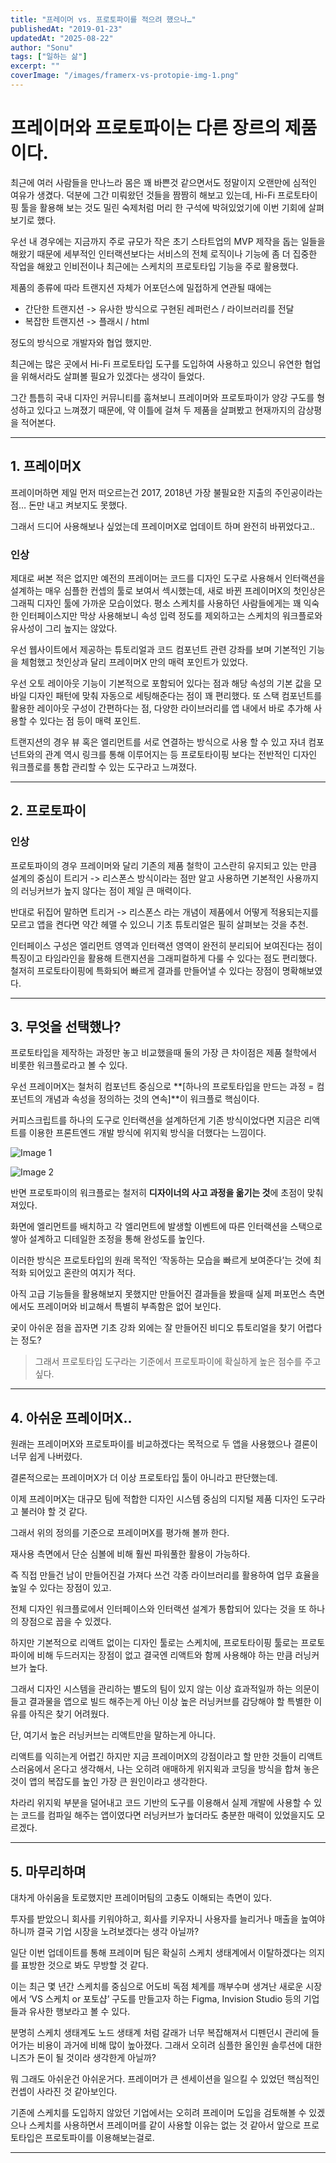 ```yaml
---
title: "프레이머 vs. 프로토파이를 적으려 했으나…"
publishedAt: "2019-01-23"
updatedAt: "2025-08-22"
author: "Sonu"
tags: ["일하는 삶"]
excerpt: ""
coverImage: "/images/framerx-vs-protopie-img-1.png"
---
```



# 프레이머와 프로토파이는 다른 장르의 제품이다.


최근에 여러 사람들을 만나느라 몸은 꽤 바쁜것 같으면서도 정말이지 오랜만에 심적인 여유가 생겼다. 덕분에 그간 미뤄왔던 것들을 짬짬히 해보고 있는데, Hi-Fi 프로토타이핑 툴을 활용해 보는 것도 밀린 숙제처럼 머리 한 구석에 박혀있었기에 이번 기회에 살펴보기로 했다.


우선 내 경우에는 지금까지 주로 규모가 작은 초기 스타트업의 MVP 제작을 돕는 일들을 해왔기 때문에 세부적인 인터랙션보다는 서비스의 전체 로직이나 기능에 좀 더 집중한 작업을 해왔고 인비전이나 최근에는 스케치의 프로토타입 기능을 주로 활용했다.


제품의 종류에 따라 트랜지션 자체가 어포던스에 밀접하게 연관될 때에는

- 간단한 트랜지션 -> 유사한 방식으로 구현된 레퍼런스 / 라이브러리를 전달
- 복잡한 트랜지션 -> 플래시 / html

정도의 방식으로 개발자와 협업 했지만.


최근에는 많은 곳에서 Hi-Fi 프로토타입 도구를 도입하여 사용하고 있으니 유연한 협업을 위해서라도 살펴볼 필요가 있겠다는 생각이 들었다.


그간 틈틈히 국내 디자인 커뮤니티를 훔쳐보니 프레이머와 프로토파이가 양강 구도를 형성하고 있다고 느껴졌기 때문에, 약 이틀에 걸쳐 두 제품을 살펴봤고 현재까지의 감상평을 적어본다.


-----


## 1. 프레이머X


프레이머하면 제일 먼저 떠오르는건 2017, 2018년 가장 불필요한 지출의 주인공이라는 점… 돈만 내고 켜보지도 못했다.


그래서 드디어 사용해보나 싶었는데 프레이머X로 업데이트 하며 완전히 바뀌었다고..





### 인상


제대로 써본 적은 없지만 예전의 프레이머는 코드를 디자인 도구로 사용해서 인터랙션을 설계하는 매우 심플한 컨셉의 툴로 보여서 섹시했는데, 새로 바뀐 프레이머X의 첫인상은 그래픽 디자인 툴에 가까운 모습이었다. 평소 스케치를 사용하던 사람들에게는 꽤 익숙한 인터페이스지만 막상 사용해보니 속성 입력 정도를 제외하고는 스케치의 워크플로와 유사성이 그리 높지는 않았다.


우선 웹사이트에서 제공하는 튜토리얼과 코드 컴포넌트 관련 강좌를 보며 기본적인 기능을 체험했고 첫인상과 달리 프레이머X 만의 매력 포인트가 있었다.


우선 오토 레이아웃 기능이 기본적으로 포함되어 있다는 점과 해당 속성의 기본 값을 모바일 디자인 패턴에 맞춰 자동으로 세팅해준다는 점이 꽤 편리했다. 또 스택 컴포넌트를 활용한 레이아웃 구성이 간편하다는 점, 다양한 라이브러리를 앱 내에서 바로 추가해 사용할 수 있다는 점 등이 매력 포인트.


트랜지션의 경우 뷰 혹은 엘리먼트를 서로 연결하는 방식으로 사용 할 수 있고 자녀 컴포넌트와의 관계 역시 링크를 통해 이루어지는 등 프로토타이핑 보다는 전반적인 디자인 워크플로를 통합 관리할 수 있는 도구라고 느껴졌다.


---


## 2. 프로토파이





### 인상


프로토파이의 경우 프레이머와 달리 기존의 제품 철학이 고스란히 유지되고 있는 만큼 설계의 중심이 트리거 -> 리스폰스 방식이라는 점만 알고 사용하면 기본적인 사용까지의 러닝커브가 높지 않다는 점이 제일 큰 매력이다.


반대로 뒤집어 말하면 트리거 -> 리스폰스 라는 개념이 제품에서 어떻게 적용되는지를 모르고 앱을 켠다면 약간 헤맬 수 있으니 기초 튜토리얼은 필히 살펴보는 것을 추천.


인터페이스 구성은 엘리먼트 영역과 인터랙션 영역이 완전히 분리되어 보여진다는 점이 특징이고 타임라인을 활용해 트랜지션을 그래피컬하게 다룰 수 있다는 점도 편리했다. 철저히 프로토타이핑에 특화되어 빠르게 결과를 만들어낼 수 있다는 장점이 명확해보였다.


-----


## 3. 무엇을 선택했나?


프로토타입을 제작하는 과정만 놓고 비교했을때 둘의 가장 큰 차이점은 제품 철학에서 비롯한 워크플로라고 볼 수 있다.


우선 프레이머X는 철처히 컴포넌트 중심으로 **[하나의 프로토타입을 만드는 과정 = 컴포넌트의 개념과 속성을 정의하는 것의 연속]**이 워크플로 핵심이다.


커피스크립트를 하나의 도구로 인터랙션을 설계하던게 기존 방식이었다면 지금은 리액트를 이용한 프론트엔드 개발 방식에 위지윅 방식을 더했다는 느낌이다.

![Image 1](/images/framerx-vs-protopie-img-1.png)

![Image 2](/images/framerx-vs-protopie-img-2.png)


반면 프로토파이의 워크플로는 철저히 **디자이너의 사고 과정을 옮기는 것**에 초점이 맞춰져있다.


화면에 엘리먼트를 배치하고 각 엘리먼트에 발생할 이벤트에 따른 인터랙션을 스택으로 쌓아 설계하고 디테일한 조정을 통해 완성도를 높인다.


이러한 방식은 프로토타입의 원래 목적인 ‘작동하는 모습을 빠르게 보여준다’는 것에 최적화 되어있고 혼란의 여지가 적다.


아직 고급 기능들을 활용해보지 못했지만 만들어진 결과들을 봤을때 실제 퍼포먼스 측면에서도 프레이머와 비교해서 특별히 부족함은 없어 보인다.


궂이 아쉬운 점을 꼽자면 기초 강좌 외에는 잘 만들어진 비디오 튜토리얼을 찾기 어렵다는 정도?

> 그래서 프로토타입 도구라는 기준에서 프로토파이에 확실하게 높은 점수를 주고싶다.

---


## 4. 아쉬운 프레이머X..


원래는 프레이머X와 프로토파이를 비교하겠다는 목적으로 두 앱을 사용했으나 결론이 너무 쉽게 나버렸다.


결론적으로는 프레이머X가 더 이상 프로토타입 툴이 아니라고 판단했는데.


이제 프레이머X는 대규모 팀에 적합한 디자인 시스템 중심의 디지털 제품 디자인 도구라고 불러야 할 것 같다.


그래서 위의 정의를 기준으로 프레이머X를 평가해 볼까 한다.


재사용 측면에서 단순 심볼에 비해 훨씬 파워풀한 활용이 가능하다.


즉 직접 만들건 남이 만들어진걸 가져다 쓰건 각종 라이브러리를 활용하여 업무 효율을 높일 수 있다는 장점이 있고.


전체 디자인 워크플로에서 인터페이스와 인터랙션 설계가 통합되어 있다는 것을 또 하나의 장점으로 꼽을 수 있겠다.


하지만 기본적으로 리액트 없이는 디자인 툴로는 스케치에, 프로토타이핑 툴로는 프로토파이에 비해 두드러지는 장점이 없고 결국엔 리액트와 함께 사용해야 하는 만큼 러닝커브가 높다.


그래서 디자인 시스템을 관리하는 별도의 팀이 있지 않는 이상 효과적일까 하는 의문이 들고 결과물을 앱으로 빌드 해주는게 아닌 이상 높은 러닝커브를 감당해야 할 특별한 이유를 아직은 찾기 어려웠다.


단, 여기서 높은 러닝커브는 리액트만을 말하는게 아니다.


리액트를 익히는게 어렵긴 하지만 지금 프레이머X의 강점이라고 할 만한 것들이 리액트스러움에서 온다고 생각해서, 나는 오히려 애매하게 위지윅과 코딩을 방식을 합쳐 놓은 것이 앱의 복잡도를 높인 가장 큰 원인이라고 생각한다.


차라리 위지윅 부분을 덜어내고 코드 기반의 도구를 이용해서 실제 개발에 사용할 수 있는 코드를 컴파일 해주는 앱이였다면 러닝커브가 높더라도 충분한 매력이 있었을지도 모르겠다.


-----


## 5. 마무리하며


대차게 아쉬움을 토로했지만 프레이머팀의 고충도 이해되는 측면이 있다.


투자를 받았으니 회사를 키워야하고, 회사를 키우자니 사용자를 늘리거나 매출을 높여야 하니까 결국 기업 시장을 노려보겠다는 생각 아닐까?


일단 이번 업데이트를 통해 프레이머 팀은 확실히 스케치 생태계에서 이탈하겠다는 의지를 표방한 것으로 봐도 무방할 것 같다.


이는 최근 몇 년간 스케치를 중심으로 어도비 독점 체계를 깨부수며 생겨난 새로운 시장에서 ‘VS 스케치 or 포토샵’ 구도를 만들고자 하는 Figma, Invision Studio 등의 기업들과 유사한 행보라고 볼 수 있다.


분명히 스케치 생태계도 노드 생태계 처럼 갈래가 너무 복잡해져서 디펜던시 관리에 들어가는 비용이 과거에 비해 많이 높아졌다. 그래서 오히려 심플한 올인원 솔루션에 대한 니즈가 돈이 될 것이라 생각한게 아닐까?


뭐 그래도 아쉬운건 아쉬운거다. 프레이머가 큰 센세이션을 일으킬 수 있었던 핵심적인 컨셉이 사라진 것 같아보인다.


기존에 스케치를 도입하지 않았던 기업에서는 오히려 프레이머 도입을 검토해볼 수 있겠으나 스케치를 사용하면서 프레이머를 같이 사용할 이유는 없는 것 같아서 앞으로 프로토타입은 프로토파이를 이용해보는걸로.


---





